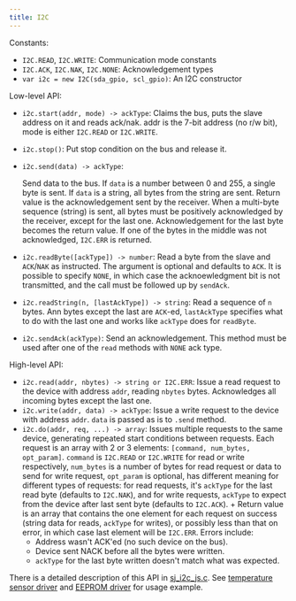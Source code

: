```yaml
---
title: I2C
---
```


Constants:

- `I2C.READ`, `I2C.WRITE`: Communication mode constants
- `I2C.ACK`, `I2C.NAK`, `I2C.NONE`: Acknowledgement types
- `var i2c = new I2C(sda_gpio, scl_gpio)`: An I2C constructor

Low-level API:

- `i2c.start(addr, mode) -> ackType`: Claims the bus, puts the slave address on
  it and reads ack/nak. addr is the 7-bit address (no r/w bit), mode is either
  `I2C.READ` or `I2C.WRITE`.
- `i2c.stop()`: Put stop condition on the bus and release it.
- `i2c.send(data) -> ackType`:

  Send data to the bus. If `data` is a number between 0 and 255, a single byte
  is sent. If `data` is a string, all bytes from the string are sent. Return
  value is the acknowledgement sent by the receiver. When a multi-byte sequence
  (string) is sent, all bytes must be positively acknowledged by the receiver,
  except for the last one. Acknowledgement for the last byte becomes the return
  value. If one of the bytes in the middle was not acknowledged, `I2C.ERR` is
  returned.
- `i2c.readByte([ackType]) -> number`: Read a byte from the slave and
  `ACK`/`NAK` as instructed. The argument is optional and defaults to `ACK`. It
  is possible to specify `NONE`, in which case the acknoewledgment bit is not
  transmitted, and the call must be followed up by `sendAck`.
- `i2c.readString(n, [lastAckType]) -> string`: Read a sequence of `n` bytes.
  Ann bytes except the last are `ACK`-ed, `lastAckType` specifies what to do
  with the last one and works like `ackType` does for `readByte`.
- `i2c.sendAck(ackType)`: Send an acknowledgement. This method must be used
  after one of the `read` methods with `NONE` ack type.

High-level API:

- `i2c.read(addr, nbytes) -> string or I2C.ERR`: Issue a read request to the
  device with address `addr`, reading `nbytes` bytes. Acknowledges all incoming
  bytes except the last one.
- `i2c.write(addr, data) -> ackType`: Issue a write request to the device with
  address `addr`.  `data` is passed as is to `.send` method.
- `i2c.do(addr, req, ...) -> array`: Issues multiple requests to the same
  device, generating repeated start conditions between requests. Each request
  is an array with 2 or 3 elements: `[command, num_bytes, opt_param]`.
  `command` is `I2C.READ` or `I2C.WRITE` for read or write respectively,
  `num_bytes` is a number of bytes for read request or data to send for write
  request, `opt_param` is optional, has different meaning for different types
  of requests: for read requests, it's `ackType` for the last read byte
  (defaults to `I2C.NAK`), and for write requests, `ackType` to expect from the
  device after last sent byte (defaults to `I2C.ACK`). + Return value is an
  array that contains the one element for each request on success (string data
  for reads, `ackType` for writes), or possibly less than that on error, in
  which case last element will be `I2C.ERR`. Errors include:
    * Address wasn't ACK'ed (no such device on the bus).
    * Device sent NACK before all the bytes were written.
    * `ackType` for the last byte written doesn't match what was expected.

There is a detailed description of this API in
[sj_i2c_js.c](https://github.com/cesanta/smart.js/blob/master/src/sj_i2c_js.c).
See [temperature sensor
driver](https://github.com/cesanta/smart.js/blob/master/platforms/esp8266/fs/MCP9808.js)
and [EEPROM
driver](https://github.com/cesanta/smart.js/blob/master/platforms/esp8266/fs/MC24FC.js)
for usage example.
